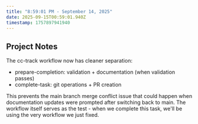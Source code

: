 ```yaml
---
title: "8:59:01 PM - September 14, 2025"
date: 2025-09-15T00:59:01.940Z
timestamp: 1757897941940
---
```


## Project Notes

The cc-track workflow now has cleaner separation:
- prepare-completion: validation + documentation (when validation passes)
- complete-task: git operations + PR creation

This prevents the main branch merge conflict issue that could happen when documentation updates were prompted after switching back to main. The workflow itself serves as the test - when we complete this task, we'll be using the very workflow we just fixed.
